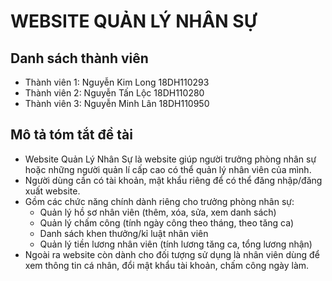 # WEBSITE QUẢN LÝ NHÂN SỰ

## Danh sách thành viên

- Thành viên 1: Nguyễn Kim Long 18DH110293
- Thành viên 2: Nguyễn Tấn Lộc 18DH110280
- Thành viên 3: Nguyễn Minh Lân 18DH110950

## Mô tả tóm tắt đề tài

- Website Quản Lý Nhân Sự là website giúp người trưởng phòng nhân sự hoặc những người quản lí cấp cao có thể quản lý nhân viên của mình.
- Người dùng cần có tài khoản, mật khẩu riêng để có thể đăng nhập/đăng xuất website.
- Gồm các chức năng chính dành riêng cho trưởng phòng nhân sự:
	- Quản lý hồ sơ nhân viên (thêm, xóa, sửa, xem danh sách)
	- Quản lý chấm công (tính ngày công theo tháng, theo tăng ca)
	- Danh sách khen thưởng/kỉ luật nhân viên
	- Quản lý tiền lương nhân viên (tính lương tăng ca, tổng lương nhận)
- Ngoài ra website còn dành cho đối tượng sử dụng là nhân viên dùng để xem thông tin cá nhân, đổi mật khẩu tài khoản, chấm công ngày làm.


